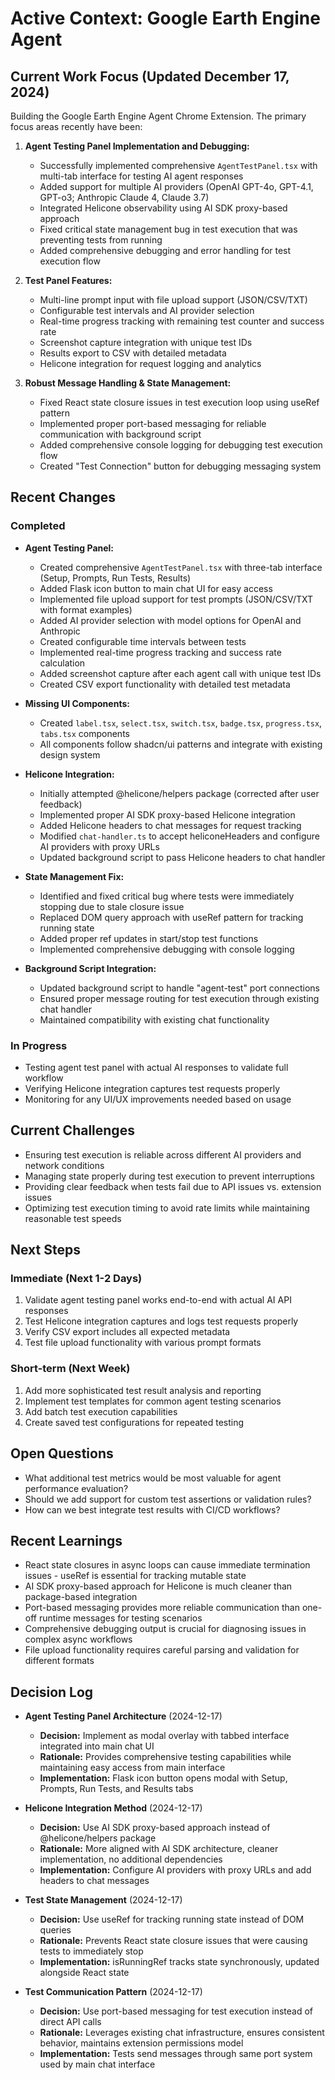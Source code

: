 # Active Context: Google Earth Engine Agent

## Current Work Focus (Updated December 17, 2024)

Building the Google Earth Engine Agent Chrome Extension. The primary focus areas recently have been:

1. **Agent Testing Panel Implementation and Debugging:**
   - Successfully implemented comprehensive `AgentTestPanel.tsx` with multi-tab interface for testing AI agent responses
   - Added support for multiple AI providers (OpenAI GPT-4o, GPT-4.1, GPT-o3; Anthropic Claude 4, Claude 3.7)
   - Integrated Helicone observability using AI SDK proxy-based approach
   - Fixed critical state management bug in test execution that was preventing tests from running
   - Added comprehensive debugging and error handling for test execution flow

2. **Test Panel Features:**
   - Multi-line prompt input with file upload support (JSON/CSV/TXT)
   - Configurable test intervals and AI provider selection
   - Real-time progress tracking with remaining test counter and success rate
   - Screenshot capture integration with unique test IDs
   - Results export to CSV with detailed metadata
   - Helicone integration for request logging and analytics

3. **Robust Message Handling & State Management:**
   - Fixed React state closure issues in test execution loop using useRef pattern
   - Implemented proper port-based messaging for reliable communication with background script
   - Added comprehensive console logging for debugging test execution flow
   - Created "Test Connection" button for debugging messaging system

## Recent Changes

### Completed
- **Agent Testing Panel:**
  - Created comprehensive `AgentTestPanel.tsx` with three-tab interface (Setup, Prompts, Run Tests, Results)
  - Added Flask icon button to main chat UI for easy access
  - Implemented file upload support for test prompts (JSON/CSV/TXT with format examples)
  - Added AI provider selection with model options for OpenAI and Anthropic
  - Created configurable time intervals between tests
  - Implemented real-time progress tracking and success rate calculation
  - Added screenshot capture after each agent call with unique test IDs
  - Created CSV export functionality with detailed test metadata

- **Missing UI Components:**
  - Created `label.tsx`, `select.tsx`, `switch.tsx`, `badge.tsx`, `progress.tsx`, `tabs.tsx` components
  - All components follow shadcn/ui patterns and integrate with existing design system

- **Helicone Integration:**
  - Initially attempted @helicone/helpers package (corrected after user feedback)
  - Implemented proper AI SDK proxy-based Helicone integration
  - Added Helicone headers to chat messages for request tracking
  - Modified `chat-handler.ts` to accept heliconeHeaders and configure AI providers with proxy URLs
  - Updated background script to pass Helicone headers to chat handler

- **State Management Fix:**
  - Identified and fixed critical bug where tests were immediately stopping due to stale closure issue
  - Replaced DOM query approach with useRef pattern for tracking running state
  - Added proper ref updates in start/stop test functions
  - Implemented comprehensive debugging with console logging

- **Background Script Integration:**
  - Updated background script to handle "agent-test" port connections
  - Ensured proper message routing for test execution through existing chat handler
  - Maintained compatibility with existing chat functionality

### In Progress
- Testing agent test panel with actual AI responses to validate full workflow
- Verifying Helicone integration captures test requests properly
- Monitoring for any UI/UX improvements needed based on usage

## Current Challenges

- Ensuring test execution is reliable across different AI providers and network conditions
- Managing state properly during test execution to prevent interruptions
- Providing clear feedback when tests fail due to API issues vs. extension issues
- Optimizing test execution timing to avoid rate limits while maintaining reasonable test speeds

## Next Steps

### Immediate (Next 1-2 Days)
1. Validate agent testing panel works end-to-end with actual AI API responses
2. Test Helicone integration captures and logs test requests properly
3. Verify CSV export includes all expected metadata
4. Test file upload functionality with various prompt formats

### Short-term (Next Week)
1. Add more sophisticated test result analysis and reporting
2. Implement test templates for common agent testing scenarios
3. Add batch test execution capabilities
4. Create saved test configurations for repeated testing

## Open Questions

- What additional test metrics would be most valuable for agent performance evaluation?
- Should we add support for custom test assertions or validation rules?
- How can we best integrate test results with CI/CD workflows?

## Recent Learnings

- React state closures in async loops can cause immediate termination issues - useRef is essential for tracking mutable state
- AI SDK proxy-based approach for Helicone is much cleaner than package-based integration
- Port-based messaging provides more reliable communication than one-off runtime messages for testing scenarios
- Comprehensive debugging output is crucial for diagnosing issues in complex async workflows
- File upload functionality requires careful parsing and validation for different formats

## Decision Log

- **Agent Testing Panel Architecture** (2024-12-17)
  - **Decision:** Implement as modal overlay with tabbed interface integrated into main chat UI
  - **Rationale:** Provides comprehensive testing capabilities while maintaining easy access from main interface
  - **Implementation:** Flask icon button opens modal with Setup, Prompts, Run Tests, and Results tabs

- **Helicone Integration Method** (2024-12-17)
  - **Decision:** Use AI SDK proxy-based approach instead of @helicone/helpers package
  - **Rationale:** More aligned with AI SDK architecture, cleaner implementation, no additional dependencies
  - **Implementation:** Configure AI providers with proxy URLs and add headers to chat messages

- **Test State Management** (2024-12-17)
  - **Decision:** Use useRef for tracking running state instead of DOM queries
  - **Rationale:** Prevents React state closure issues that were causing tests to immediately stop
  - **Implementation:** isRunningRef tracks state synchronously, updated alongside React state

- **Test Communication Pattern** (2024-12-17)
  - **Decision:** Use port-based messaging for test execution instead of direct API calls
  - **Rationale:** Leverages existing chat infrastructure, ensures consistent behavior, maintains extension permissions model
  - **Implementation:** Tests send messages through same port system used by main chat interface
